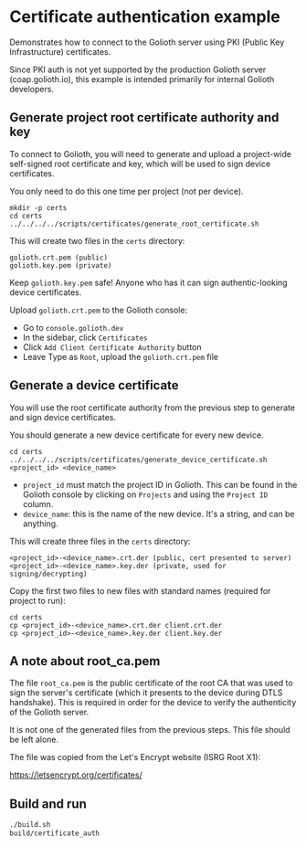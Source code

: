 # Certificate authentication example

Demonstrates how to connect to the Golioth server using PKI (Public Key Infrastructure)
certificates.

Since PKI auth is not yet supported by the production Golioth server (coap.golioth.io),
this example is intended primarily for internal Golioth developers.

## Generate project root certificate authority and key

To connect to Golioth, you will need to generate and upload a
project-wide self-signed root certificate and key, which will be used to
sign device certificates.

You only need to do this one time per project (not per device).

```
mkdir -p certs
cd certs
../../../../scripts/certificates/generate_root_certificate.sh
```

This will create two files in the `certs` directory:

```
golioth.crt.pem (public)
golioth.key.pem (private)
```

Keep `golioth.key.pem` safe!
Anyone who has it can sign authentic-looking device certificates.

Upload `golioth.crt.pem` to the Golioth console:

* Go to `console.golioth.dev`
* In the sidebar, click `Certificates`
* Click `Add Client Certificate Authority` button
* Leave Type as `Root`, upload the `golioth.crt.pem` file

## Generate a device certificate

You will use the root certificate authority from the previous step to
generate and sign device certificates.

You should generate a new device certificate for every new device.

```
cd certs
../../../../scripts/certificates/generate_device_certificate.sh <project_id> <device_name>
```

* `project_id` must match the project ID in Golioth.
  This can be found in the Golioth console by clicking on `Projects` and
  using the `Project ID` column.
* `device_name`: this is the name of the new device. It's a string, and can be anything.

This will create three files in the `certs` directory:

```
<project_id>-<device_name>.crt.der (public, cert presented to server)
<project_id>-<device_name>.key.der (private, used for signing/decrypting)
```

Copy the first two files to new files with standard names (required for project to run):

```
cd certs
cp <project_id>-<device_name>.crt.der client.crt.der
cp <project_id>-<device_name>.key.der client.key.der
```

## A note about root_ca.pem

The file `root_ca.pem` is the public certificate of the root CA that was used
to sign the server's certificate (which it presents to the device during DTLS
handshake). This is required in order for the device to verify the authenticity
of the Golioth server.

It is not one of the generated files from the previous steps. This file should be left alone.

The file was copied from the Let's Encrypt website (ISRG Root X1):

https://letsencrypt.org/certificates/

## Build and run

```sh
./build.sh
build/certificate_auth
```
